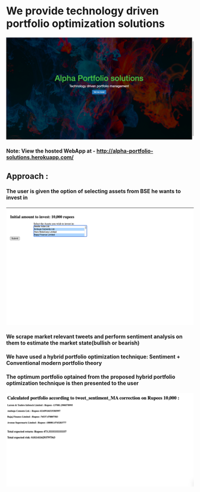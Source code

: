 # We provide technology driven portfolio optimization solutions
![](readme_images/ss1.png)

#### Note: View the hosted WebApp at  -  http://alpha-portfolio-solutions.herokuapp.com/

## Approach :
#### The user is given the option of selecting assets from BSE he wants to invest in
![](readme_images/ss2.png)

#### We scrape market relevant tweets and perform sentiment analysis on them to estimate the market state(bullish or bearish)
#### We have used a hybrid portfolio optimization technique: Sentiment + Conventional modern portfolio theory
#### The optimum portfolio optained from the proposed hybrid portfolio optimization technique is then presented to the user 

![](readme_images/ss3.png)
